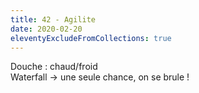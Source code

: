 ```yaml
---
title: 42 - Agilite
date: 2020-02-20
eleventyExcludeFromCollections: true
---
```


Douche : chaud/froid  
Waterfall -> une seule chance, on se brule !
